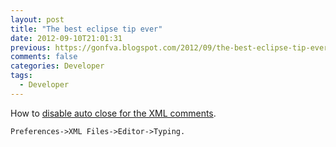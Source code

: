 ```yaml
---
layout: post
title: "The best eclipse tip ever"
date: 2012-09-10T21:01:31
previous: https://gonfva.blogspot.com/2012/09/the-best-eclipse-tip-ever.html
comments: false
categories: Developer
tags:
  - Developer
---
```


How to [disable auto close for the XML comments](http://www.eclipse.org/forums/index.php/t/159796/).


    Preferences->XML Files->Editor->Typing.
